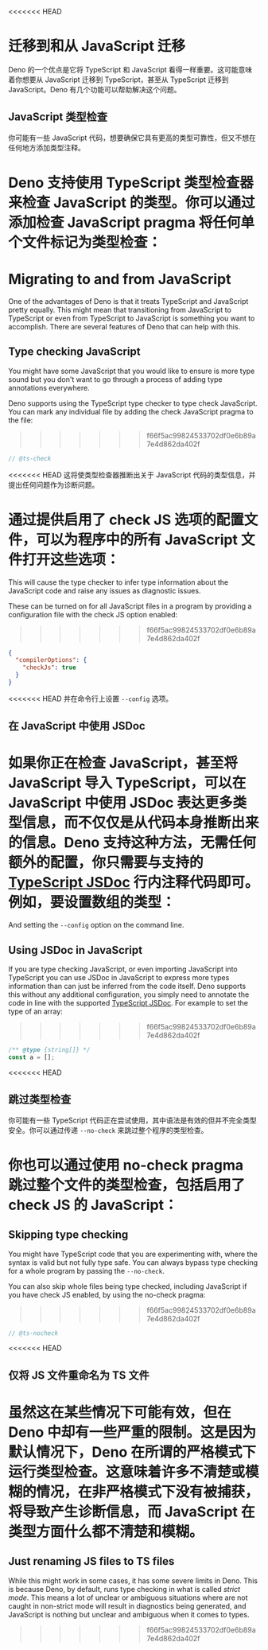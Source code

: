 <<<<<<< HEAD
# 迁移到和从 JavaScript 迁移

Deno 的一个优点是它将 TypeScript 和 JavaScript
看得一样重要。这可能意味着你想要从 JavaScript 迁移到 TypeScript，甚至从
TypeScript 迁移到 JavaScript。Deno 有几个功能可以帮助解决这个问题。

## JavaScript 类型检查

你可能有一些 JavaScript
代码，想要确保它具有更高的类型可靠性，但又不想在任何地方添加类型注释。

Deno 支持使用 TypeScript 类型检查器来检查 JavaScript 的类型。你可以通过添加检查
JavaScript pragma 将任何单个文件标记为类型检查：
=======
# Migrating to and from JavaScript

One of the advantages of Deno is that it treats TypeScript and JavaScript pretty
equally. This might mean that transitioning from JavaScript to TypeScript or
even from TypeScript to JavaScript is something you want to accomplish. There
are several features of Deno that can help with this.

## Type checking JavaScript

You might have some JavaScript that you would like to ensure is more type sound
but you don't want to go through a process of adding type annotations
everywhere.

Deno supports using the TypeScript type checker to type check JavaScript. You
can mark any individual file by adding the check JavaScript pragma to the file:
>>>>>>> f66f5ac99824533702df0e6b89a7e4d862da402f

```js
// @ts-check
```

<<<<<<< HEAD
这将使类型检查器推断出关于 JavaScript
代码的类型信息，并提出任何问题作为诊断问题。

通过提供启用了 check JS 选项的配置文件，可以为程序中的所有 JavaScript
文件打开这些选项：
=======
This will cause the type checker to infer type information about the JavaScript
code and raise any issues as diagnostic issues.

These can be turned on for all JavaScript files in a program by providing a
configuration file with the check JS option enabled:
>>>>>>> f66f5ac99824533702df0e6b89a7e4d862da402f

```json
{
  "compilerOptions": {
    "checkJs": true
  }
}
```

<<<<<<< HEAD
并在命令行上设置 `--config` 选项。

## 在 JavaScript 中使用 JSDoc

如果你正在检查 JavaScript，甚至将 JavaScript 导入 TypeScript，可以在 JavaScript
中使用 JSDoc 表达更多类型信息，而不仅仅是从代码本身推断出来的信息。Deno
支持这种方法，无需任何额外的配置，你只需要与支持的
[TypeScript JSDoc](https://www.typescriptlang.org/docs/handbook/jsdoc-supported-types.html)
行内注释代码即可。例如，要设置数组的类型：
=======
And setting the `--config` option on the command line.

## Using JSDoc in JavaScript

If you are type checking JavaScript, or even importing JavaScript into
TypeScript you can use JSDoc in JavaScript to express more types information
than can just be inferred from the code itself. Deno supports this without any
additional configuration, you simply need to annotate the code in line with the
supported
[TypeScript JSDoc](https://www.typescriptlang.org/docs/handbook/jsdoc-supported-types.html).
For example to set the type of an array:
>>>>>>> f66f5ac99824533702df0e6b89a7e4d862da402f

```js
/** @type {string[]} */
const a = [];
```

<<<<<<< HEAD
## 跳过类型检查

你可能有一些 TypeScript
代码正在尝试使用，其中语法是有效的但并不完全类型安全。你可以通过传递
`--no-check` 来跳过整个程序的类型检查。

你也可以通过使用 no-check pragma 跳过整个文件的类型检查，包括启用了 check JS 的
JavaScript：
=======
## Skipping type checking

You might have TypeScript code that you are experimenting with, where the syntax
is valid but not fully type safe. You can always bypass type checking for a
whole program by passing the `--no-check`.

You can also skip whole files being type checked, including JavaScript if you
have check JS enabled, by using the no-check pragma:
>>>>>>> f66f5ac99824533702df0e6b89a7e4d862da402f

```js
// @ts-nocheck
```

<<<<<<< HEAD
## 仅将 JS 文件重命名为 TS 文件

虽然这在某些情况下可能有效，但在 Deno
中却有一些严重的限制。这是因为默认情况下，Deno
在所谓的严格模式下运行类型检查。这意味着许多不清楚或模糊的情况，在非严格模式下没有被捕获，将导致产生诊断信息，而
JavaScript 在类型方面什么都不清楚和模糊。
=======
## Just renaming JS files to TS files

While this might work in some cases, it has some severe limits in Deno. This is
because Deno, by default, runs type checking in what is called _strict mode_.
This means a lot of unclear or ambiguous situations where are not caught in
non-strict mode will result in diagnostics being generated, and JavaScript is
nothing but unclear and ambiguous when it comes to types.
>>>>>>> f66f5ac99824533702df0e6b89a7e4d862da402f
